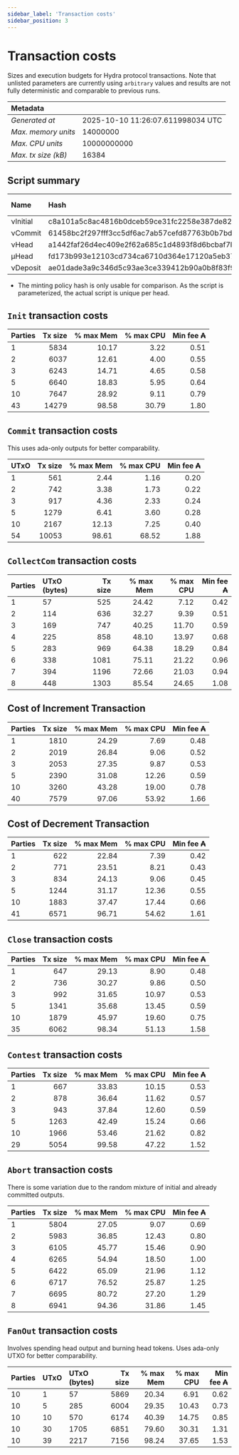 ```yaml
--- 
sidebar_label: 'Transaction costs' 
sidebar_position: 3 
--- 
```


# Transaction costs 

Sizes and execution budgets for Hydra protocol transactions. Note that unlisted parameters are currently using `arbitrary` values and results are not fully deterministic and comparable to previous runs.

| Metadata | |
| :--- | :--- |
| _Generated at_ | 2025-10-10 11:26:07.611998034 UTC |
| _Max. memory units_ | 14000000 |
| _Max. CPU units_ | 10000000000 |
| _Max. tx size (kB)_ | 16384 |

## Script summary

| Name   | Hash | Size (Bytes) 
| :----- | :--- | -----------: 
| νInitial | c8a101a5c8ac4816b0dceb59ce31fc2258e387de828f02961d2f2045 | 2652 | 
| νCommit | 61458bc2f297fff3cc5df6ac7ab57cefd87763b0b7bd722146a1035c | 685 | 
| νHead | a1442faf26d4ec409e2f62a685c1d4893f8d6bcbaf7bcb59d6fa1340 | 14599 | 
| μHead | fd173b993e12103cd734ca6710d364e17120a5eb37a224c64ab2b188* | 5284 | 
| νDeposit | ae01dade3a9c346d5c93ae3ce339412b90a0b8f83f94ec6baa24e30c | 1102 | 

* The minting policy hash is only usable for comparison. As the script is parameterized, the actual script is unique per head.

## `Init` transaction costs

| Parties | Tx size | % max Mem | % max CPU | Min fee ₳ |
| :------ | ------: | --------: | --------: | --------: |
| 1| 5834 | 10.17 | 3.22 | 0.51 |
| 2| 6037 | 12.61 | 4.00 | 0.55 |
| 3| 6243 | 14.71 | 4.65 | 0.58 |
| 5| 6640 | 18.83 | 5.95 | 0.64 |
| 10| 7647 | 28.92 | 9.11 | 0.79 |
| 43| 14279 | 98.58 | 30.79 | 1.80 |


## `Commit` transaction costs
 This uses ada-only outputs for better comparability.

| UTxO | Tx size | % max Mem | % max CPU | Min fee ₳ |
| :--- | ------: | --------: | --------: | --------: |
| 1| 561 | 2.44 | 1.16 | 0.20 |
| 2| 742 | 3.38 | 1.73 | 0.22 |
| 3| 917 | 4.36 | 2.33 | 0.24 |
| 5| 1279 | 6.41 | 3.60 | 0.28 |
| 10| 2167 | 12.13 | 7.25 | 0.40 |
| 54| 10053 | 98.61 | 68.52 | 1.88 |


## `CollectCom` transaction costs

| Parties | UTxO (bytes) |Tx size | % max Mem | % max CPU | Min fee ₳ |
| :------ | :----------- |------: | --------: | --------: | --------: |
| 1 | 57 | 525 | 24.42 | 7.12 | 0.42 |
| 2 | 114 | 636 | 32.27 | 9.39 | 0.51 |
| 3 | 169 | 747 | 40.25 | 11.70 | 0.59 |
| 4 | 225 | 858 | 48.10 | 13.97 | 0.68 |
| 5 | 283 | 969 | 64.38 | 18.29 | 0.84 |
| 6 | 338 | 1081 | 75.11 | 21.22 | 0.96 |
| 7 | 394 | 1196 | 72.66 | 21.03 | 0.94 |
| 8 | 448 | 1303 | 85.54 | 24.65 | 1.08 |


## Cost of Increment Transaction

| Parties | Tx size | % max Mem | % max CPU | Min fee ₳ |
| :------ | ------: | --------: | --------: | --------: |
| 1| 1810 | 24.29 | 7.69 | 0.48 |
| 2| 2019 | 26.84 | 9.06 | 0.52 |
| 3| 2053 | 27.35 | 9.87 | 0.53 |
| 5| 2390 | 31.08 | 12.26 | 0.59 |
| 10| 3260 | 43.28 | 19.00 | 0.78 |
| 40| 7579 | 97.06 | 53.92 | 1.66 |


## Cost of Decrement Transaction

| Parties | Tx size | % max Mem | % max CPU | Min fee ₳ |
| :------ | ------: | --------: | --------: | --------: |
| 1| 622 | 22.84 | 7.39 | 0.42 |
| 2| 771 | 23.51 | 8.21 | 0.43 |
| 3| 834 | 24.13 | 9.06 | 0.45 |
| 5| 1244 | 31.17 | 12.36 | 0.55 |
| 10| 1883 | 37.47 | 17.44 | 0.66 |
| 41| 6571 | 96.71 | 54.62 | 1.61 |


## `Close` transaction costs

| Parties | Tx size | % max Mem | % max CPU | Min fee ₳ |
| :------ | ------: | --------: | --------: | --------: |
| 1| 647 | 29.13 | 8.90 | 0.48 |
| 2| 736 | 30.27 | 9.86 | 0.50 |
| 3| 992 | 31.65 | 10.97 | 0.53 |
| 5| 1341 | 35.68 | 13.45 | 0.59 |
| 10| 1879 | 45.97 | 19.60 | 0.75 |
| 35| 6062 | 98.34 | 51.13 | 1.58 |


## `Contest` transaction costs

| Parties | Tx size | % max Mem | % max CPU | Min fee ₳ |
| :------ | ------: | --------: | --------: | --------: |
| 1| 667 | 33.83 | 10.15 | 0.53 |
| 2| 878 | 36.64 | 11.62 | 0.57 |
| 3| 943 | 37.84 | 12.60 | 0.59 |
| 5| 1263 | 42.49 | 15.24 | 0.66 |
| 10| 1966 | 53.46 | 21.62 | 0.82 |
| 29| 5054 | 99.58 | 47.22 | 1.52 |


## `Abort` transaction costs
There is some variation due to the random mixture of initial and already committed outputs.

| Parties | Tx size | % max Mem | % max CPU | Min fee ₳ |
| :------ | ------: | --------: | --------: | --------: |
| 1| 5804 | 27.05 | 9.07 | 0.69 |
| 2| 5983 | 36.85 | 12.43 | 0.80 |
| 3| 6105 | 45.77 | 15.46 | 0.90 |
| 4| 6265 | 54.94 | 18.50 | 1.00 |
| 5| 6422 | 65.09 | 21.96 | 1.12 |
| 6| 6717 | 76.52 | 25.87 | 1.25 |
| 7| 6695 | 80.72 | 27.20 | 1.29 |
| 8| 6941 | 94.36 | 31.86 | 1.45 |


## `FanOut` transaction costs
Involves spending head output and burning head tokens. Uses ada-only UTXO for better comparability.

| Parties | UTxO  | UTxO (bytes) | Tx size | % max Mem | % max CPU | Min fee ₳ |
| :------ | :---- | :----------- | ------: | --------: | --------: | --------: |
| 10 | 1 | 57 | 5869 | 20.34 | 6.91 | 0.62 |
| 10 | 5 | 285 | 6004 | 29.35 | 10.43 | 0.73 |
| 10 | 10 | 570 | 6174 | 40.39 | 14.75 | 0.85 |
| 10 | 30 | 1705 | 6851 | 79.60 | 30.31 | 1.31 |
| 10 | 39 | 2217 | 7156 | 98.24 | 37.65 | 1.53 |

